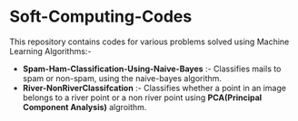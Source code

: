 # Soft-Computing-Codes

 This repository contains codes for various problems solved using Machine Learning Algorithms:- 
- **Spam-Ham-Classification-Using-Naive-Bayes** :- Classifies mails to spam or non-spam, using the naive-bayes algorithm.
- **River-NonRiverClassifcation** :- Classifies whether a point in an image belongs to a river point or a non river point using **PCA(Principal Component Analysis)** algroithm.
